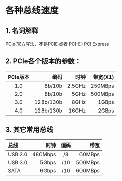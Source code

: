 # 各种总线速度
## 1. 名词解释
   PCIe(官方写法，不是PCIE 或者 PCI-E)
   PCI Express

## 2. PCIe各个版本的参数：
PCIe版本 | 编码        |        时钟   |  带宽(X1)
:------:|------------:|-------------:|----------:
1.0     |  8b/10b     |     2.5GHz   |   250MBps
2.0     |  8b/10b     |       5GHz   |   500MBps
3.0     |  128b/130b  |       8GHz   |     1GBps
4.0     |  128b/130b  |      16GHz   |     2GBps

## 3. 其它常用总线
总线      |  时钟   |  编码   |    带宽
:---------|---------:|:--------:|--------:
USB  2.0 | 480Mbps  |  /8  |  60MBps
USB  3.0 |   5Gbps  |  /10 | 500MBps
SATA     |   6Gbps  |  /10 | 600MBps

